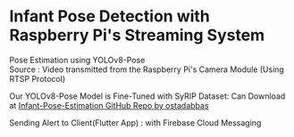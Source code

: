 # Infant Pose Detection with Raspberry Pi's Streaming System

Pose Estimation using YOLOv8-Pose </br>
Source : Video transmitted from the Raspberry Pi's Camera Module (Using RTSP Protocol)

Our YOLOv8-Pose Model is Fine-Tuned with SyRIP Dataset:
Can Download at [Infant-Pose-Estimation GitHub Repo by ostadabbas](https://github.com/ostadabbas/Infant-Pose-Estimation)

Sending Alert to Client(Flutter App) : with Firebase Cloud Messaging
